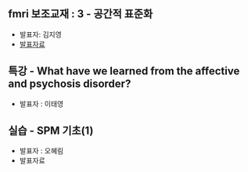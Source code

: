 ## fmri 보조교재 : 3 - 공간적 표준화
- 발표자: 김지영
- [발표자료](https://drive.google.com/file/d/0Bw594TdiBdAUaHZoQVdQRmZTQjNLanpNRlM2ZVoyUDJlU1NJ/view)

## 특강 - What have we learned from the affective and psychosis disorder?
- 발표자 : 이태영

## 실습 - SPM 기초(1)
- 발표자 : 오혜림
- 발표자료
